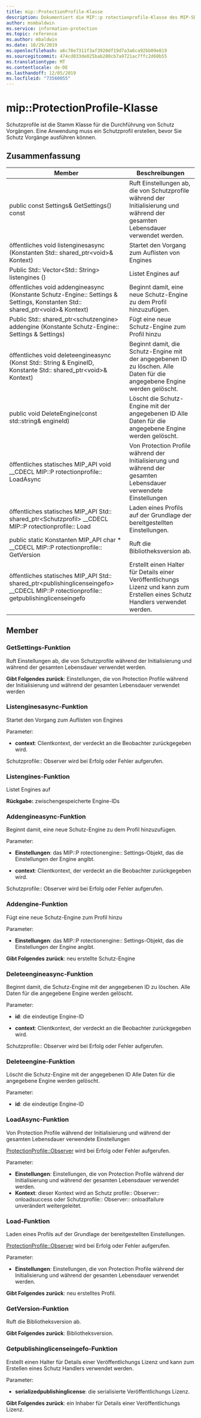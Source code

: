 ```yaml
---
title: mip::ProtectionProfile-Klasse
description: Dokumentiert die MIP::p rotectionprofile-Klasse des MIP-SDK (Microsoft Information Protection).
author: msmbaldwin
ms.service: information-protection
ms.topic: reference
ms.author: mbaldwin
ms.date: 10/29/2019
ms.openlocfilehash: a6c78e7311f3af3920df19d7a3a6ca92bb09e819
ms.sourcegitcommit: 474cd033de025bab280cb7a9721ac7ffc2d60b55
ms.translationtype: MT
ms.contentlocale: de-DE
ms.lasthandoff: 12/05/2019
ms.locfileid: "73560055"
---
```

# <a name="class-mipprotectionprofile"></a>mip::ProtectionProfile-Klasse 
Schutzprofile ist die Stamm Klasse für die Durchführung von Schutz Vorgängen.
Eine Anwendung muss ein Schutzprofil erstellen, bevor Sie Schutz Vorgänge ausführen können.
  
## <a name="summary"></a>Zusammenfassung
 Member                        | Beschreibungen                                
--------------------------------|---------------------------------------------
public const Settings& GetSettings() const  |  Ruft Einstellungen ab, die von Schutzprofile während der Initialisierung und während der gesamten Lebensdauer verwendet werden.
öffentliches void listenginesasync (Konstanten Std:: shared_ptr\<void\>& Kontext)  |  Startet den Vorgang zum Auflisten von Engines
Public Std:: Vector\<Std:: String\> listengines ()  |  Listet Engines auf
öffentliches void addengineasync (Konstante Schutz-Engine:: Settings & Settings, Konstanten Std:: shared_ptr\<void\>& Kontext)  |  Beginnt damit, eine neue Schutz-Engine zu dem Profil hinzuzufügen.
Public Std:: shared_ptr\<schutzengine\> addengine (Konstante Schutz-Engine:: Settings & Settings)  |  Fügt eine neue Schutz-Engine zum Profil hinzu
öffentliches void deleteengineasync (Konst Std:: String & EngineID, Konstante Std:: shared_ptr\<void\>& Kontext)  |  Beginnt damit, die Schutz-Engine mit der angegebenen ID zu löschen. Alle Daten für die angegebene Engine werden gelöscht.
public void DeleteEngine(const std::string& engineId)  |  Löscht die Schutz-Engine mit der angegebenen ID Alle Daten für die angegebene Engine werden gelöscht.
öffentliches statisches MIP_API void __CDECL MIP::P rotectionprofile:: LoadAsync | Von Protection Profile während der Initialisierung und während der gesamten Lebensdauer verwendete Einstellungen
öffentliches statisches MIP_API Std:: shared_ptr&lt;Schutzprofil&gt; __CDECL MIP::P rotectionprofile:: Load | Laden eines Profils auf der Grundlage der bereitgestellten Einstellungen.
public static Konstanten MIP_API char * __CDECL MIP::P rotectionprofile:: GetVersion | Ruft die Bibliotheksversion ab.
öffentliches statisches MIP_API Std:: shared_ptr&lt;publishinglicenseingefo&gt; __CDECL MIP::P rotectionprofile:: getpublishinglicenseingefo | Erstellt einen Halter für Details einer Veröffentlichungs Lizenz und kann zum Erstellen eines Schutz Handlers verwendet werden. 

## <a name="members"></a>Member
  
### <a name="getsettings-function"></a>GetSettings-Funktion
Ruft Einstellungen ab, die von Schutzprofile während der Initialisierung und während der gesamten Lebensdauer verwendet werden.

  
**Gibt Folgendes zurück**: Einstellungen, die von Protection Profile während der Initialisierung und während der gesamten Lebensdauer verwendet werden
  
### <a name="listenginesasync-function"></a>Listenginesasync-Funktion
Startet den Vorgang zum Auflisten von Engines

Parameter:  
* **context**: Clientkontext, der verdeckt an die Beobachter zurückgegeben wird.


Schutzprofile:: Observer wird bei Erfolg oder Fehler aufgerufen.
  
### <a name="listengines-function"></a>Listengines-Funktion
Listet Engines auf

  
**Rückgabe:** zwischengespeicherte Engine-IDs
  
### <a name="addengineasync-function"></a>Addengineasync-Funktion
Beginnt damit, eine neue Schutz-Engine zu dem Profil hinzuzufügen.

Parameter:  
* **Einstellungen**: das MIP::P rotectionengine:: Settings-Objekt, das die Einstellungen der Engine angibt. 


* **context**: Clientkontext, der verdeckt an die Beobachter zurückgegeben wird.


Schutzprofile:: Observer wird bei Erfolg oder Fehler aufgerufen.
  
### <a name="addengine-function"></a>Addengine-Funktion
Fügt eine neue Schutz-Engine zum Profil hinzu

Parameter:  
* **Einstellungen**: das MIP::P rotectionengine:: Settings-Objekt, das die Einstellungen der Engine angibt.



  
**Gibt Folgendes zurück**: neu erstellte Schutz-Engine
  
### <a name="deleteengineasync-function"></a>Deleteengineasync-Funktion
Beginnt damit, die Schutz-Engine mit der angegebenen ID zu löschen. Alle Daten für die angegebene Engine werden gelöscht.

Parameter:  
* **id**: die eindeutige Engine-ID 


* **context**: Clientkontext, der verdeckt an die Beobachter zurückgegeben wird.


Schutzprofile:: Observer wird bei Erfolg oder Fehler aufgerufen.
  
### <a name="deleteengine-function"></a>Deleteengine-Funktion
Löscht die Schutz-Engine mit der angegebenen ID Alle Daten für die angegebene Engine werden gelöscht.

Parameter:  
* **id**: die eindeutige Engine-ID

### <a name="loadasync-function"></a>LoadAsync-Funktion
Von Protection Profile während der Initialisierung und während der gesamten Lebensdauer verwendete Einstellungen 

[ProtectionProfile::Observer](class_mip_protectionprofile_observer.md) wird bei Erfolg oder Fehler aufgerufen.

Parameter:
* **Einstellungen**: Einstellungen, die von Protection Profile während der Initialisierung und während der gesamten Lebensdauer verwendet werden.
* **Kontext**: dieser Kontext wird an Schutz profile:: Observer:: onloadsuccess oder Schutzprofile:: Observer:: onloadfailure unverändert weitergeleitet.

### <a name="load-function"></a>Load-Funktion
Laden eines Profils auf der Grundlage der bereitgestellten Einstellungen.

[ProtectionProfile::Observer](class_mip_protectionprofile_observer.md) wird bei Erfolg oder Fehler aufgerufen.

Parameter:
* **Einstellungen**: Einstellungen, die von Protection Profile während der Initialisierung und während der gesamten Lebensdauer verwendet werden.

**Gibt Folgendes zurück**: neu erstelltes Profil.

### <a name="getversion-function"></a>GetVersion-Funktion
Ruft die Bibliotheksversion ab. 

**Gibt Folgendes zurück**: Bibliotheksversion.

### <a name="getpublishinglicenseinfo-function"></a>Getpublishinglicenseingefo-Funktion
Erstellt einen Halter für Details einer Veröffentlichungs Lizenz und kann zum Erstellen eines Schutz Handlers verwendet werden. 

Parameter:
* **serializedpublishinglicense**: die serialisierte Veröffentlichungs Lizenz.

**Gibt Folgendes zurück**: ein Inhaber für Details einer Veröffentlichungs Lizenz. 